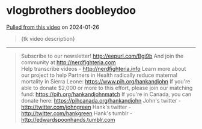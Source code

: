 # vlogbrothers doobleydoo

[Pulled from this video](https://www.youtube.com/watch?v=j48Z7dqBcWM) on 2024-01-26
> {tk video description}
---
> Subscribe to our newsletter! http://eepurl.com/Bgi9b
> And join the community at http://nerdfighteria.com  
> Help transcribe videos - http://nerdfighteria.info
> Learn more about our project to help Partners in Health radically reduce maternal mortality in Sierra Leone: https://www.pih.org/hankandjohn
> If you're able to donate $2,000 or more to this effort, please join our matching fund: https://pih.org/hankandjohnmatch
> If you're in Canada, you can donate here: https://pihcanada.org/hankandjohn
> John's twitter - http://twitter.com/johngreen
> Hank's twitter - http://twitter.com/hankgreen
> Hank's tumblr - http://edwardspoonhands.tumblr.com
